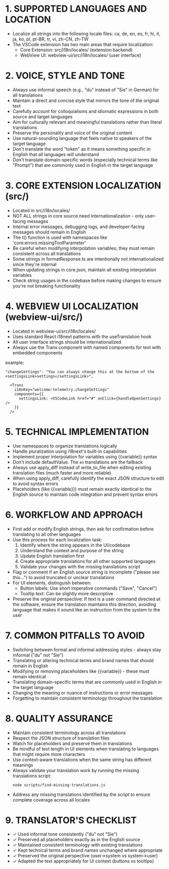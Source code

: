 # 1. SUPPORTED LANGUAGES AND LOCATION

- Localize all strings into the following locale files: ca, de, en, es, fr, hi, it, ja, ko, pl, pt-BR, tr, vi, zh-CN, zh-TW
- The VSCode extension has two main areas that require localization:
    - Core Extension: src/i18n/locales/ (extension backend)
    - WebView UI: webview-ui/src/i18n/locales/ (user interface)

# 2. VOICE, STYLE AND TONE

- Always use informal speech (e.g., "du" instead of "Sie" in German) for all translations
- Maintain a direct and concise style that mirrors the tone of the original text
- Carefully account for colloquialisms and idiomatic expressions in both source and target languages
- Aim for culturally relevant and meaningful translations rather than literal translations
- Preserve the personality and voice of the original content
- Use natural-sounding language that feels native to speakers of the target language
- Don't translate the word "token" as it means something specific in English that all languages will understand
- Don't translate domain-specific words (especially technical terms like "Prompt") that are commonly used in English in the target language

# 3. CORE EXTENSION LOCALIZATION (src/)

- Located in src/i18n/locales/
- NOT ALL strings in core source need internationalization - only user-facing messages
- Internal error messages, debugging logs, and developer-facing messages should remain in English
- The t() function is used with namespaces like 'core:errors.missingToolParameter'
- Be careful when modifying interpolation variables; they must remain consistent across all translations
- Some strings in formatResponse.ts are intentionally not internationalized since they're internal
- When updating strings in core.json, maintain all existing interpolation variables
- Check string usages in the codebase before making changes to ensure you're not breaking functionality

# 4. WEBVIEW UI LOCALIZATION (webview-ui/src/)

- Located in webview-ui/src/i18n/locales/
- Uses standard React i18next patterns with the useTranslation hook
- All user interface strings should be internationalized
- Always use the Trans component with named components for text with embedded components

<Trans> example:

`"changeSettings": "You can always change this at the bottom of the <settingsLink>settings</settingsLink>",`

```
  <Trans
    i18nKey="welcome:telemetry.changeSettings"
    components={{
      settingsLink: <VSCodeLink href="#" onClick={handleOpenSettings} />
    }}
  />
```

# 5. TECHNICAL IMPLEMENTATION

- Use namespaces to organize translations logically
- Handle pluralization using i18next's built-in capabilities
- Implement proper interpolation for variables using {{variable}} syntax
- Don't include defaultValue. The `en` translations are the fallback
- Always use apply_diff instead of write_to_file when editing existing translation files (much faster and more reliable)
- When using apply_diff, carefully identify the exact JSON structure to edit to avoid syntax errors
- Placeholders (like {{variable}}) must remain exactly identical to the English source to maintain code integration and prevent syntax errors

# 6. WORKFLOW AND APPROACH

- First add or modify English strings, then ask for confirmation before translating to all other languages
- Use this process for each localization task:
    1. Identify where the string appears in the UI/codebase
    2. Understand the context and purpose of the string
    3. Update English translation first
    4. Create appropriate translations for all other supported languages
    5. Validate your changes with the missing translations script
- Flag or comment if an English source string is incomplete ("please see this...") to avoid truncated or unclear translations
- For UI elements, distinguish between:
    - Button labels: Use short imperative commands ("Save", "Cancel")
    - Tooltip text: Can be slightly more descriptive
- Preserve the original perspective: If text is a user command directed at the software, ensure the translation maintains this direction, avoiding language that makes it sound like an instruction from the system to the user

# 7. COMMON PITFALLS TO AVOID

- Switching between formal and informal addressing styles - always stay informal ("du" not "Sie")
- Translating or altering technical terms and brand names that should remain in English
- Modifying or removing placeholders like {{variable}} - these must remain identical
- Translating domain-specific terms that are commonly used in English in the target language
- Changing the meaning or nuance of instructions or error messages
- Forgetting to maintain consistent terminology throughout the translation

# 8. QUALITY ASSURANCE

- Maintain consistent terminology across all translations
- Respect the JSON structure of translation files
- Watch for placeholders and preserve them in translations
- Be mindful of text length in UI elements when translating to languages that might require more characters
- Use context-aware translations when the same string has different meanings
- Always validate your translation work by running the missing translations script:
    ```
    node scripts/find-missing-translations.js
    ```
- Address any missing translations identified by the script to ensure complete coverage across all locales

# 9. TRANSLATOR'S CHECKLIST

- ✓ Used informal tone consistently ("du" not "Sie")
- ✓ Preserved all placeholders exactly as in the English source
- ✓ Maintained consistent terminology with existing translations
- ✓ Kept technical terms and brand names unchanged where appropriate
- ✓ Preserved the original perspective (user→system vs system→user)
- ✓ Adapted the text appropriately for UI context (buttons vs tooltips)

